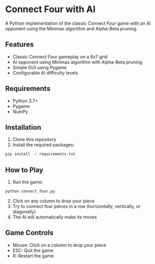 # Connect Four with AI

A Python implementation of the classic Connect Four game with an AI opponent using the Minimax algorithm and Alpha-Beta pruning.

## Features
- Classic Connect Four gameplay on a 6x7 grid
- AI opponent using Minimax algorithm with Alpha-Beta pruning
- Simple GUI using Pygame
- Configurable AI difficulty levels

## Requirements
- Python 3.7+
- Pygame
- NumPy

## Installation
1. Clone this repository
2. Install the required packages:
```bash
pip install -r requirements.txt
```

## How to Play
1. Run the game:
```bash
python connect_four.py
```
2. Click on any column to drop your piece
3. Try to connect four pieces in a row (horizontally, vertically, or diagonally)
4. The AI will automatically make its moves

## Game Controls
- Mouse: Click on a column to drop your piece
- ESC: Quit the game
- R: Restart the game 
